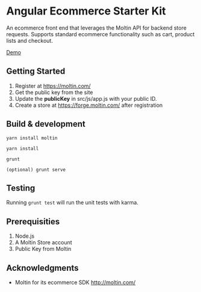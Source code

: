 # Angular Ecommerce Starter Kit

An ecommerce front end that leverages the Moltin API for backend store requests. Supports standard ecommerce functionality such as cart, product lists and checkout.

[Demo](http://alastairpurvis.com/samples/angularcommerce/index.html)

## Getting Started

1. Register at https://moltin.com/
2. Get the public key from the site
3. Update the <strong>publicKey</strong> in src/js/app.js with your public ID.
4. Create a store at https://forge.moltin.com/ after registration


## Build & development
```
yarn install moltin
```
```
yarn install
```
```
grunt
```
```
(optional) grunt serve
```


## Testing

Running `grunt test` will run the unit tests with karma.

## Prerequisities

1. Node.js
2. A Moltin Store account
3. Public Key from Moltin

## Acknowledgments

* Moltin for its ecommerce SDK http://moltin.com/
